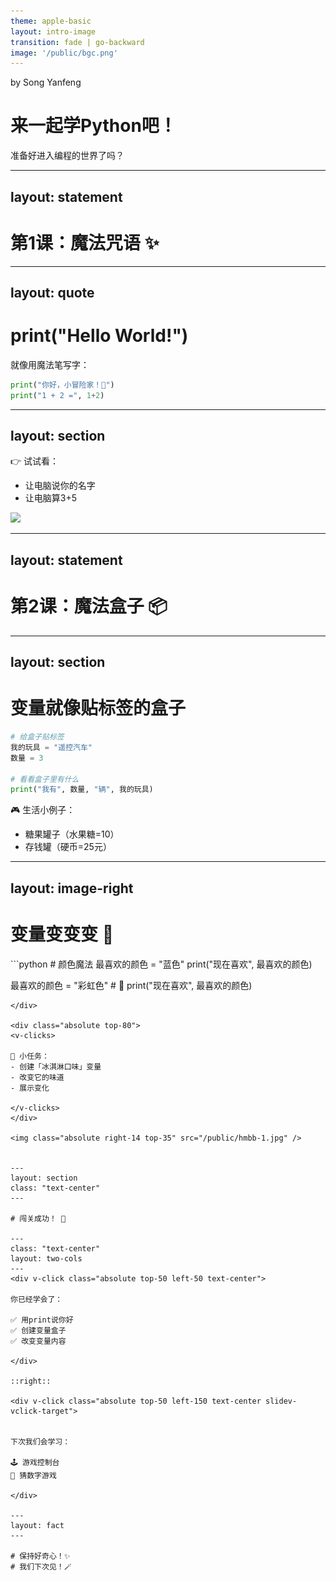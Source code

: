 ```yaml
---
theme: apple-basic
layout: intro-image
transition: fade | go-backward
image: '/public/bgc.png'
---
```



<div class="absolute top-10">
  <span  class="font-700">
    by Song Yanfeng
  </span>
</div>

<div  class="absolute bottom-10">
  <h1>来一起学Python吧！</h1>
  <p>准备好进入编程的世界了吗？</p>
</div>

---
layout: statement
---

# 第1课：魔法咒语 ✨

---
layout: quote
---


# print("Hello World!")

就像用魔法笔写字：

```python {none|1|2|}{at:'1'}
print("你好，小冒险家！🐾")
print("1 + 2 =", 1+2) 
```

---
layout: section
---

👉 试试看：
- 让电脑说你的名字
- 让电脑算3+5

<img class="absolute right-17 top-30" src="https://media.giphy.com/media/3o7abKhOpu0NwenH3O/giphy.gif" />

---
layout: statement
---

# 第2课：魔法盒子 📦

---
layout: section
---

# 变量就像贴标签的盒子



```python {none|1-3|5-6|}
# 给盒子贴标签
我的玩具 = "遥控汽车"
数量 = 3

# 看看盒子里有什么
print("我有", 数量, "辆", 我的玩具)
```

<v-clicks>

🎮 生活小例子：
- 糖果罐子（水果糖=10）
- 存钱罐（硬币=25元）

</v-clicks>


---
layout: image-right
---

# 变量变变变 🎨

<div class="absolute top-30 w-80">
```python
# 颜色魔法
最喜欢的颜色 = "蓝色"
print("现在喜欢", 最喜欢的颜色)

最喜欢的颜色 = "彩虹色"  # 🌈
print("现在喜欢", 最喜欢的颜色)
```
</div>

<div class="absolute top-80">
<v-clicks>

📝 小任务：
- 创建「冰淇淋口味」变量
- 改变它的味道
- 展示变化

</v-clicks>
</div>

<img class="absolute right-14 top-35" src="/public/hmbb-1.jpg" />


---
layout: section
class: "text-center"
---

# 闯关成功！ 🎉

---
class: "text-center"
layout: two-cols
---
<div v-click class="absolute top-50 left-50 text-center">

你已经学会了：

✅ 用print说你好  
✅ 创建变量盒子  
✅ 改变变量内容

</div>

::right::

<div v-click class="absolute top-50 left-150 text-center slidev-vclick-target">


下次我们会学习：

🕹️ 游戏控制台  
🎲 猜数字游戏  

</div>

---
layout: fact
---

# 保持好奇心！✨
# 我们下次见！🪄